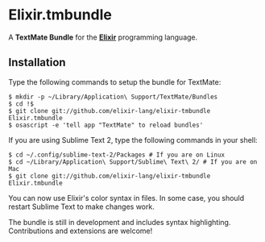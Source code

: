 # Elixir.tmbundle

A **TextMate Bundle** for the [**Elixir**](http://github.com/elixir-lang/elixir) programming language.

## Installation

Type the following commands to setup the bundle for TextMate:

    $ mkdir -p ~/Library/Application\ Support/TextMate/Bundles
    $ cd !$
    $ git clone git://github.com/elixir-lang/elixir-tmbundle Elixir.tmbundle
    $ osascript -e 'tell app "TextMate" to reload bundles'

If you are using Sublime Text 2, type the following commands in your shell:

    $ cd ~/.config/sublime-text-2/Packages # If you are on Linux
    $ cd ~/Library/Application\ Support/Sublime\ Text\ 2/ # If you are on Mac
    $ git clone git://github.com/elixir-lang/elixir-tmbundle Elixir.tmbundle

You can now use Elixir's color syntax in files. In some case, you should restart Sublime Text to make changes work.

The bundle is still in development and includes syntax highlighting. Contributions and extensions are welcome!